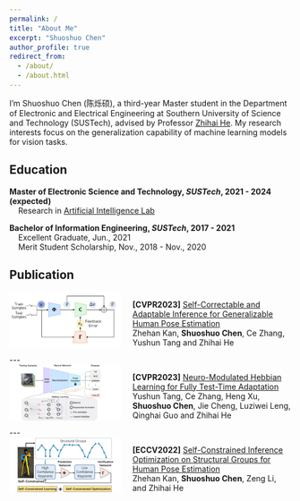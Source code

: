 ```yaml
---
permalink: /
title: "About Me"
excerpt: "Shuoshuo Chen"
author_profile: true
redirect_from: 
  - /about/
  - /about.html
---
```


I’m Shuoshuo Chen (陈烁硕), a third-year Master student in the Department of Electronic and Electrical Engineering at Southern University of Science and Technology (SUSTech), advised by Professor [Zhihai He](https://www.sustech.edu.cn/en/faculties/zhihaihe.html). My research interests focus on the generalization capability of machine learning models for vision tasks.

## Education
<p><strong>Master of Electronic Science and Technology, <i>SUSTech</i>, 2021 - 2024 (expected)</strong> 
  <br>&nbsp; &nbsp; Research in <a href="https://nkdailab.github.io/">Artificial Intelligence Lab</a></p>
<p><strong>Bachelor of Information Engineering, <i>SUSTech</i>, 2017 - 2021</strong> 
  <br>&nbsp; &nbsp; Excellent Graduate, Jun., 2021 <br>&nbsp; &nbsp; Merit Student Scholarship, Nov., 2018 - Nov., 2020 </p>
  

## Publication
<div style="display: flex; flex-direction: row;">
    <img src="../images/cvpr2023_pose.jpg" alt="cvpr2023_pose" style="width: 200px; height: 100px; margin-right: 20px;">
    <p><strong>[CVPR2023]</strong> <a href="https://openaccess.thecvf.com/content/CVPR2023/papers/Kan_Self-Correctable_and_Adaptable_Inference_for_Generalizable_Human_Pose_Estimation_CVPR_2023_paper.pdf">Self-Correctable and Adaptable Inference for Generalizable Human Pose Estimation</a> <br>Zhehan Kan, <strong>Shuoshuo Chen</strong>, Ce Zhang, Yushun Tang and Zhihai He</p>
</div>
---
<div style="display: flex; flex-direction: row;">
    <img src="../images/cvpr2023_tta.jpg" alt="cvpr2023_tta" style="width: 200px; height: 100px; margin-right: 20px;">
    <p><strong>[CVPR2023]</strong> <a href="https://openaccess.thecvf.com/content/CVPR2023/papers/Tang_Neuro-Modulated_Hebbian_Learning_for_Fully_Test-Time_Adaptation_CVPR_2023_paper.pdf">Neuro-Modulated Hebbian Learning for Fully Test-Time Adaptation</a> <br>Yushun Tang, Ce Zhang, Heng Xu, <strong>Shuoshuo Chen</strong>, Jie Cheng, Luziwei Leng, Qinghai Guo and Zhihai He</p>
</div>
---
<div style="display: flex; flex-direction: row;">
    <img src="../images/eccv2022_pose.jpg" alt="eccv2022_pose" style="width: 200px; height: 100px; margin-right: 20px;">
    <p><strong>[ECCV2022]</strong> <a href="https://www.ecva.net/papers/eccv_2022/papers_ECCV/papers/136650718.pdf">Self-Constrained Inference Optimization on
Structural Groups for Human Pose Estimation</a> <br>Zhehan Kan, <strong>Shuoshuo Chen</strong>, Zeng Li, and Zhihai He</p>
</div>





